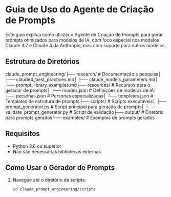 # Guia de Uso do Agente de Criação de Prompts

Este guia explica como utilizar o Agente de Criação de Prompts para gerar prompts otimizados para modelos de IA, com foco especial nos modelos Claude 3.7 e Claude 4 da Anthropic, mas com suporte para outros modelos.

## Estrutura de Diretórios
claude_prompt_engineering/├── research/                # Documentação e pesquisa│   ├── claude4_best_practices.md│   ├── claude_models_parameters.md│   └── prompt_library_examples.md├── resources/               # Recursos para o gerador de prompts│   ├── models.json          # Definições de modelos de IA│   ├── personas.json        # Personas especializadas│   └── templates.json       # Templates de estrutura de prompts├── scripts/                 # Scripts executáveis│   ├── prompt_generator.py  # Script principal para geração de prompts│   └── validate_prompt_generator.py  # Script de validação├── output/                  # Diretório para prompts gerados└── examples/                # Exemplos de prompts gerados
## Requisitos

- Python 3.6 ou superior
- Não são necessárias bibliotecas externas

## Como Usar o Gerador de Prompts

1. Navegue até o diretório de scripts:
   ```bash
   cd claude_prompt_engineering/scripts